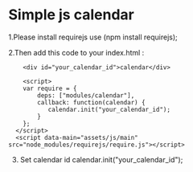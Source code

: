 <h1>Simple js calendar</h1>

1.Please install requirejs use (npm install requirejs);

2.Then add this code to your index.html :

    
        <div id="your_calendar_id">calendar</div>

        <script>
        var require = {
            deps: ["modules/calendar"],
            callback: function(calendar) {
               calendar.init("your_calendar_id");
            }
        };
      </script>
      <script data-main="assets/js/main" src="node_modules/requirejs/require.js"></script>
      
  

3. Set calendar id calendar.init("your_calendar_id");  



